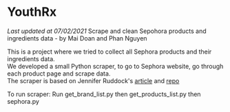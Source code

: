 # YouthRx  
*Last updated at 07/02/2021*
Scrape and clean Sepohora products and ingredients data - by Mai Doan and Phan Nguyen  

This is a project where we tried to collect all Sephora products and their ingredients data.  
We developed a small Python scraper, to go to Sephora website, go through each product page and scrape data.    
The scraper is based on Jennifer Ruddock's [article](https://nycdatascience.com/blog/student-works/scraping-sephora-an-ingredients-analysis/) and [repo](https://github.com/chemjen/skincare_scraping)

To run scraper: Run get_brand_list.py then get_products_list.py then sephora.py
